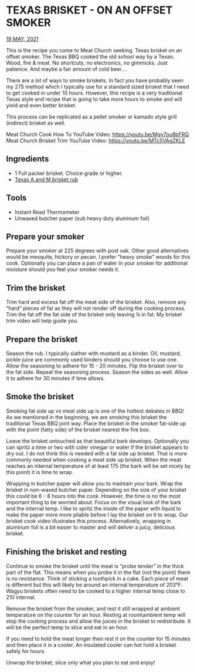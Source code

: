 # TEXAS BRISKET - ON AN OFFSET SMOKER

[19 MAY, 2021](https://www.meatchurch.com/blogs/recipes/brisket)

This is the recipe you come to Meat Church seeking. Texas brisket on an offset smoker. The Texas BBQ cooked the old school way by a Texan. Wood, fire & meat. No shortcuts, no electronics, no gimmicks. Just patience. And maybe a fair amount of cold beer....

There are a lot of ways to smoke briskets. In fact you have probably seen my 275 method which I typically use for a standard sized brisket that I need to get cooked in under 10 hours. However, this recipe is a very traditional Texas style and recipe that is going to take more hours to smoke and will yield and even better brisket. 

This process can be replicated as a pellet smoker or kamado style grill (indirect) brisket as well. 

Meat Church Cook How To YouTube Video: https://youtu.be/Mgy7ou8bFRQ
Meat Church Brisket Trim YouTube Video: https://youtu.be/MTc5VAgZKLE

## Ingredients

- 1 Full packer brisket. Choice grade or higher.
- [Texas A and M brisket rub](./Beef_Brisket_Dry_Rub.md)

## Tools
- Instant Read Thermometer
- Unwaxed butcher paper (sub heavy duty aluminum foil)

## Prepare your smoker

Prepare your smoker at 225 degrees with post oak. Other good alternatives would be mesquite, hickory or pecan. I prefer "heavy smoke" woods for this cook. Optionally you can place a pan of water in your smoker for additional moisture should you feel your smoker needs it.

## Trim the brisket
Trim hard and excess fat off the meat side of the brisket. Also, remove any “hard” pieces of fat as they will not render off during the cooking process. Trim the fat off the fat side of the brisket only leaving ¼ in fat. My brisket trim video will help guide you.

## Prepare the brisket
Season the rub. I typically slather with mustard as a binder. Oil, mustard, pickle juice are commonly used binders should you choose to use one.
 Allow the seasoning to adhere for 15 - 20 minutes. Flip the brisket over to the fat side. Repeat the seasoning process. Season the sides as well. Allow it to adhere for 30 minutes if time allows.


## Smoke the brisket
Smoking fat side up vs meat side up is one of the hottest debates in BBQ! As we mentioned in the beginning, we are smoking this brisket the traditional Texas BBQ joint way. Place the brisket in the smoker fat-side up with the point (fatty side) of the brisket nearest the fire box.  

Leave the brisket untouched as that beautiful bark develops. Optionally you can spritz a time or two with cider vinegar or water if the brisket appears to dry out. I do not think this is needed with a fat side up brisket. That is more commonly needed when cooking a meat side up brisket.
When the meat reaches an internal temperature of at least 175 (the bark will be set nicely by this point) it is time to wrap.

Wrapping in butcher paper will allow you to maintain your bark. Wrap the brisket in non-waxed butcher paper. Depending on the size of your brisket this could be 6 - 8 hours into the cook. However, the time is no the most important thing to be worried about. Focus on the visual look of the bark and the internal temp. I like to spritz the inside of the paper with liquid to make the paper more more pliable before I lay the brisket on it to wrap. Our brisket cook video illustrates this process. Alternatively, wrapping in aluminum foil is a bit easier to master and will deliver a juicy, delicious brisket. 

## Finishing the brisket and resting
Continue to smoke the brisket until the meat is “probe tender” in the thick part of the flat. This means when you probe it in the flat (not the point) there is no resistance. Think of sticking a toothpick in a cake. Each piece of meat is different but this will likely be around an internal temperature of 203°F. Wagyu briskets often need to be cooked to a higher internal temp close to 210 internal. 

Remove the brisket from the smoker, and rest it still wrapped at ambient temperature on the counter for an hour. Resting at room\ambient temp will stop the cooking process and allow the juices in the brisket to redistribute. It will be the perfect temp to slice and eat in an hour. 

If you need to hold the meat longer then rest it on the counter for 15 minutes and then place it in a cooler. An insulated cooler can hot hold a brisket safely for hours. 

Unwrap the brisket, slice only what you plan to eat and enjoy!


